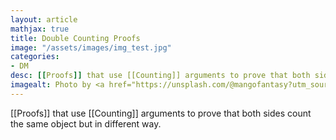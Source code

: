 ```yaml
---
layout: article
mathjax: true
title: Double Counting Proofs
image: "/assets/images/img_test.jpg"
categories:
- DM
desc: [[Proofs]] that use [[Counting]] arguments to prove that both sides count the same object but in different way. 
imagealt: Photo by <a href="https://unsplash.com/@mangofantasy?utm_source=unsplash&utm_medium=referral&utm_content=creditCopyText">Tim Johnson</a> on <a href="https://unsplash.com/s/photos/logic?utm_source=unsplash&utm_medium=referral&utm_content=creditCopyText">Unsplash</a>
---
```

[[Proofs]] that use [[Counting]] arguments to prove that both sides count the same object but in different way.